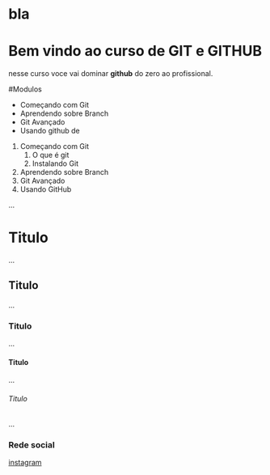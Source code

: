 # bla

# Bem vindo ao curso de GIT e GITHUB

nesse curso voce vai dominar **github** do zero ao profissional.

#Modulos
* Começando com Git
* Aprendendo sobre Branch
* Git Avançado
* Usando github de 

<!--Lista Ordenada-->
1. Começando com Git
    1. O que é git
    2. Instalando Git
2. Aprendendo sobre Branch
3. Git Avançado
4. Usando GitHub

...

# Titulo
...
## Titulo
...
### Titulo
...
#### Titulo
...
###### Titulo
...

### Rede social
[instagram](www.senai.com.br)
